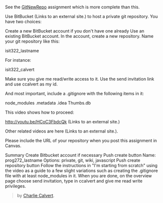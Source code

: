 
See the [GitNewRepo][git-new-repo] assignment which is more complete than this.

[git-new-repo]: http://www.ccalvert.net/books/CloudNotes/Assignments/GitNewRepo.html


Use BitBucket (Links to an external site.) to host a private git repository. You have two choices:

Create a new BitBucket account if you don't have one already
Use an existing BitBucket account.
In the account, create a new repository. Name your git repository like this:

isit322_lastname

For instance:

isit322_calvert

Make sure you give me read/write access to it. Use the send invitation link and use ccalvert as my id.

And most important, include a .gitignore with the following items in it:

node_modules
.metadata
.idea
Thumbs.db


This video shows how to proceed:

http://youtu.be/HCoC3FbdcQk (Links to an external site.)




Other related videos are here (Links to an external site.).

Please include the URL of your repository when you post this assignment in Canvas.



Summary
Create Bitbucket account if necessary
Push create button
Name: prog272_lastname
Options: private, git, wiki, javascript
Push create repository button
Follow the instructions in "I'm starting from scratch" using the video as a guide to a few slight variations such as creating the .gitignore file with at least node_modules in it.
When you are done, on the overview page choose send invitation, type in ccalvert and give me read write privileges.

> by [Charlie Calvert](http://elvenware.com/charlie).
